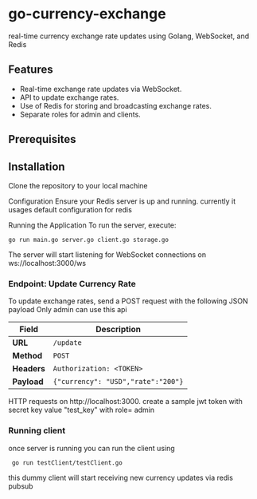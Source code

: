 # go-currency-exchange

real-time currency exchange rate updates using Golang, WebSocket, and Redis

## Features

- Real-time exchange rate updates via WebSocket.
- API to update exchange rates.
- Use of Redis for storing and broadcasting exchange rates.
- Separate roles for admin and clients.

## Prerequisites

## Installation

Clone the repository to your local machine

Configuration
Ensure your Redis server is up and running.
currently it usages default configuration for redis

Running the Application
To run the server, execute:

```
go run main.go server.go client.go storage.go
```

The server will start listening for WebSocket connections on ws://localhost:3000/ws

### Endpoint: Update Currency Rate
To update exchange rates, send a POST request with the following JSON payload
Only admin can use this api

| Field            | Description                                          |
|------------------|------------------------------------------------------|
| **URL**          | `/update`                                        |
| **Method**       | `POST`                                                |
| **Headers**      | `Authorization: <TOKEN>`                     |
| **Payload** | `{"currency": "USD","rate":"200"}` |

HTTP requests on http://localhost:3000.
create a sample jwt token with secret key value "test_key" with role= admin

### Running client
once server is running you can run the client using 
```
 go run testClient/testClient.go
```
this dummy client will start receiving new currency updates via redis pubsub

